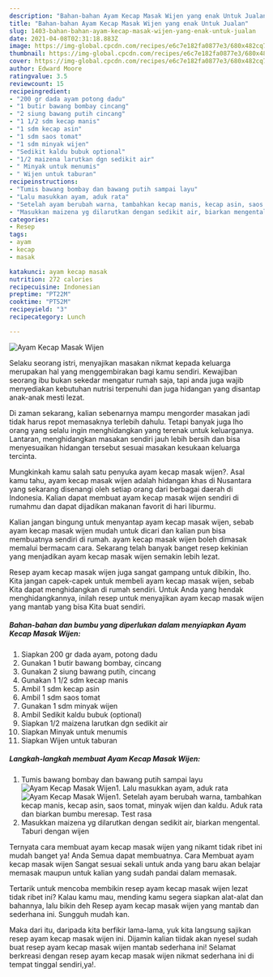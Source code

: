 ```yaml
---
description: "Bahan-bahan Ayam Kecap Masak Wijen yang enak Untuk Jualan"
title: "Bahan-bahan Ayam Kecap Masak Wijen yang enak Untuk Jualan"
slug: 1403-bahan-bahan-ayam-kecap-masak-wijen-yang-enak-untuk-jualan
date: 2021-04-08T02:31:18.883Z
image: https://img-global.cpcdn.com/recipes/e6c7e182fa0877e3/680x482cq70/ayam-kecap-masak-wijen-foto-resep-utama.jpg
thumbnail: https://img-global.cpcdn.com/recipes/e6c7e182fa0877e3/680x482cq70/ayam-kecap-masak-wijen-foto-resep-utama.jpg
cover: https://img-global.cpcdn.com/recipes/e6c7e182fa0877e3/680x482cq70/ayam-kecap-masak-wijen-foto-resep-utama.jpg
author: Edward Moore
ratingvalue: 3.5
reviewcount: 15
recipeingredient:
- "200 gr dada ayam potong dadu"
- "1 butir bawang bombay cincang"
- "2 siung bawang putih cincang"
- "1 1/2 sdm kecap manis"
- "1 sdm kecap asin"
- "1 sdm saos tomat"
- "1 sdm minyak wijen"
- "Sedikit kaldu bubuk optional"
- "1/2 maizena larutkan dgn sedikit air"
- " Minyak untuk menumis"
- " Wijen untuk taburan"
recipeinstructions:
- "Tumis bawang bombay dan bawang putih sampai layu"
- "Lalu masukkan ayam, aduk rata"
- "Setelah ayam berubah warna, tambahkan kecap manis, kecap asin, saos tomat, minyak wijen dan kaldu. Aduk rata dan biarkan bumbu meresap. Test rasa"
- "Masukkan maizena yg dilarutkan dengan sedikit air, biarkan mengental. Taburi dengan wijen"
categories:
- Resep
tags:
- ayam
- kecap
- masak

katakunci: ayam kecap masak 
nutrition: 272 calories
recipecuisine: Indonesian
preptime: "PT22M"
cooktime: "PT52M"
recipeyield: "3"
recipecategory: Lunch

---
```



![Ayam Kecap Masak Wijen](https://img-global.cpcdn.com/recipes/e6c7e182fa0877e3/680x482cq70/ayam-kecap-masak-wijen-foto-resep-utama.jpg)

Selaku seorang istri, menyajikan masakan nikmat kepada keluarga merupakan hal yang menggembirakan bagi kamu sendiri. Kewajiban seorang ibu bukan sekedar mengatur rumah saja, tapi anda juga wajib menyediakan kebutuhan nutrisi terpenuhi dan juga hidangan yang disantap anak-anak mesti lezat.

Di zaman  sekarang, kalian sebenarnya mampu mengorder masakan jadi tidak harus repot memasaknya terlebih dahulu. Tetapi banyak juga lho orang yang selalu ingin menghidangkan yang terenak untuk keluarganya. Lantaran, menghidangkan masakan sendiri jauh lebih bersih dan bisa menyesuaikan hidangan tersebut sesuai masakan kesukaan keluarga tercinta. 



Mungkinkah kamu salah satu penyuka ayam kecap masak wijen?. Asal kamu tahu, ayam kecap masak wijen adalah hidangan khas di Nusantara yang sekarang disenangi oleh setiap orang dari berbagai daerah di Indonesia. Kalian dapat membuat ayam kecap masak wijen sendiri di rumahmu dan dapat dijadikan makanan favorit di hari liburmu.

Kalian jangan bingung untuk menyantap ayam kecap masak wijen, sebab ayam kecap masak wijen mudah untuk dicari dan kalian pun bisa membuatnya sendiri di rumah. ayam kecap masak wijen boleh dimasak memalui bermacam cara. Sekarang telah banyak banget resep kekinian yang menjadikan ayam kecap masak wijen semakin lebih lezat.

Resep ayam kecap masak wijen juga sangat gampang untuk dibikin, lho. Kita jangan capek-capek untuk membeli ayam kecap masak wijen, sebab Kita dapat menghidangkan di rumah sendiri. Untuk Anda yang hendak menghidangkannya, inilah resep untuk menyajikan ayam kecap masak wijen yang mantab yang bisa Kita buat sendiri.

<!--inarticleads1-->

##### Bahan-bahan dan bumbu yang diperlukan dalam menyiapkan Ayam Kecap Masak Wijen:

1. Siapkan 200 gr dada ayam, potong dadu
1. Gunakan 1 butir bawang bombay, cincang
1. Gunakan 2 siung bawang putih, cincang
1. Gunakan 1 1/2 sdm kecap manis
1. Ambil 1 sdm kecap asin
1. Ambil 1 sdm saos tomat
1. Gunakan 1 sdm minyak wijen
1. Ambil Sedikit kaldu bubuk (optional)
1. Siapkan 1/2 maizena larutkan dgn sedikit air
1. Siapkan  Minyak untuk menumis
1. Siapkan  Wijen untuk taburan




<!--inarticleads2-->

##### Langkah-langkah membuat Ayam Kecap Masak Wijen:

1. Tumis bawang bombay dan bawang putih sampai layu
<img src="https://img-global.cpcdn.com/steps/9f5d0b94438d8032/160x128cq70/ayam-kecap-masak-wijen-langkah-memasak-1-foto.jpg" alt="Ayam Kecap Masak Wijen">1. Lalu masukkan ayam, aduk rata
<img src="https://img-global.cpcdn.com/steps/32fd03f842639277/160x128cq70/ayam-kecap-masak-wijen-langkah-memasak-2-foto.jpg" alt="Ayam Kecap Masak Wijen">1. Setelah ayam berubah warna, tambahkan kecap manis, kecap asin, saos tomat, minyak wijen dan kaldu. Aduk rata dan biarkan bumbu meresap. Test rasa
1. Masukkan maizena yg dilarutkan dengan sedikit air, biarkan mengental. Taburi dengan wijen




Ternyata cara membuat ayam kecap masak wijen yang nikamt tidak ribet ini mudah banget ya! Anda Semua dapat membuatnya. Cara Membuat ayam kecap masak wijen Sangat sesuai sekali untuk anda yang baru akan belajar memasak maupun untuk kalian yang sudah pandai dalam memasak.

Tertarik untuk mencoba membikin resep ayam kecap masak wijen lezat tidak ribet ini? Kalau kamu mau, mending kamu segera siapkan alat-alat dan bahannya, lalu bikin deh Resep ayam kecap masak wijen yang mantab dan sederhana ini. Sungguh mudah kan. 

Maka dari itu, daripada kita berfikir lama-lama, yuk kita langsung sajikan resep ayam kecap masak wijen ini. Dijamin kalian tiidak akan nyesel sudah buat resep ayam kecap masak wijen mantab sederhana ini! Selamat berkreasi dengan resep ayam kecap masak wijen nikmat sederhana ini di tempat tinggal sendiri,ya!.

